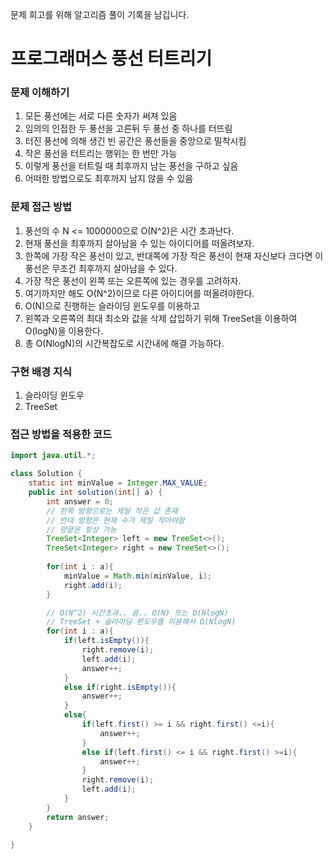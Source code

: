 문제 회고를 위해 알고리즘 풀이 기록을 남깁니다.

# 프로그래머스 풍선 터트리기

### 문제 이해하기
1. 모든 풍선에는 서로 다른 숫자가 써져 있음
2. 임의의 인접한 두 풍선을 고른뒤 두 풍선 중 하나를 터뜨림
3. 터진 풍선에 의해 생긴 빈 공간은 풍선들을 중앙으로 밀착시킴
4. 작은 풍선을 터트리는 행위는 한 번만 가능
5. 이렇게 풍선을 터트릴 때 최후까지 남는 풍선을 구하고 싶음
6. 어떠한 방법으로도 최후까지 남지 않을 수 있음

### 문제 접근 방법
1. 풍선의 수 N <= 1000000으로 O(N^2)은 시간 초과난다.
2. 현재 풍선을 최후까지 살아남을 수 있는 아이디어를 떠올려보자.
3. 한쪽에 가장 작은 풍선이 있고, 반대쪽에 가장 작은 풍선이 현재 자신보다 크다면 이 풍선은 무조건 최후까지 살아남을 수 있다.
4. 가장 작은 풍선이 왼쪽 또는 오른쪽에 있는 경우를 고려하자.
5. 여기까지만 해도 O(N^2)이므로 다른 아이디어를 떠올려야한다.
6. O(N)으로 진행하는 슬라이딩 윈도우를 이용하고
7. 왼쪽과 오른쪽의 최대 최소와 값을 삭제 삽입하기 위해 TreeSet을 이용하여 O(logN)을 이용한다.
8. 총 O(NlogN)의 시간복잡도로 시간내에 해결 가능하다.

### 구현 배경 지식
1. 슬라이딩 윈도우
2. TreeSet

### 접근 방법을 적용한 코드
```java
import java.util.*;

class Solution {
    static int minValue = Integer.MAX_VALUE;
    public int solution(int[] a) {
        int answer = 0;
        // 한쪽 방향으로는 제일 작은 값 존재
        // 반대 방향은 현재 수가 제일 작아야함
        // 양끝은 항상 가능
        TreeSet<Integer> left = new TreeSet<>();
        TreeSet<Integer> right = new TreeSet<>();
        
        for(int i : a){
            minValue = Math.min(minValue, i);
            right.add(i);
        }

        // O(N^2) 시간초과.. 음.. O(N) 또는 O(NlogN)
        // TreeSet + 슬라이딩 윈도우를 이용해서 O(NlogN)
        for(int i : a){
            if(left.isEmpty()){
                right.remove(i);
                left.add(i);
                answer++;
            }
            else if(right.isEmpty()){
                answer++;
            }
            else{
                if(left.first() >= i && right.first() <=i){
                    answer++;
                }
                else if(left.first() <= i && right.first() >=i){
                    answer++;
                }
                right.remove(i);
                left.add(i);
            }
        }
        return answer;
    }
    
}
```
